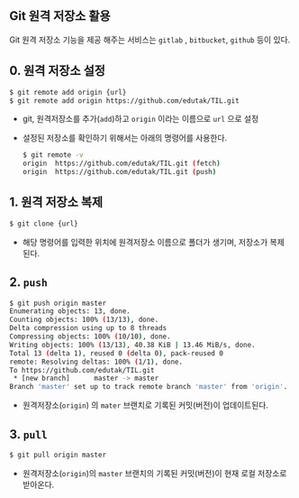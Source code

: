 ## Git 원격 저장소 활용

Git 원격 저장소 기능을 제공 해주는 서비스는 `gitlab` , `bitbucket`, `github` 등이 있다.

## 0. 원격 저장소 설정

```bash
$ git remote add origin {url}
$ git remote add origin https://github.com/edutak/TIL.git
```

* git, 원격저장소를 추가(`add`)하고 `origin` 이라는 이름으로 `url` 으로 설정

* 설정된 저장소를 확인하기 위해서는 아래의 명령어를 사용한다.

  ```bash
  $ git remote -v
  origin  https://github.com/edutak/TIL.git (fetch)
  origin  https://github.com/edutak/TIL.git (push)
  ```

## 1. 원격 저장소 복제

```bash
$ git clone {url}
```

* 해당 명령어를 입력한 위치에 원격저장소 이름으로 폴더가 생기며, 저장소가 복제 된다.

## 2.  `push`

```bash
$ git push origin master
Enumerating objects: 13, done.
Counting objects: 100% (13/13), done.
Delta compression using up to 8 threads
Compressing objects: 100% (10/10), done.
Writing objects: 100% (13/13), 40.38 KiB | 13.46 MiB/s, done.
Total 13 (delta 1), reused 0 (delta 0), pack-reused 0
remote: Resolving deltas: 100% (1/1), done.
To https://github.com/edutak/TIL.git
 * [new branch]      master -> master
Branch 'master' set up to track remote branch 'master' from 'origin'.
```

* 원격저장소(`origin`) 의 `mater` 브랜치로 기록된 커밋(버전)이 업데이트된다.

## 3. `pull`

```bash
$ git pull origin master
```

* 원격저장소(`origin`)의 `master` 브랜치의 기록된 커밋(버전)이 현재 로컬 저장소로 받아온다.

